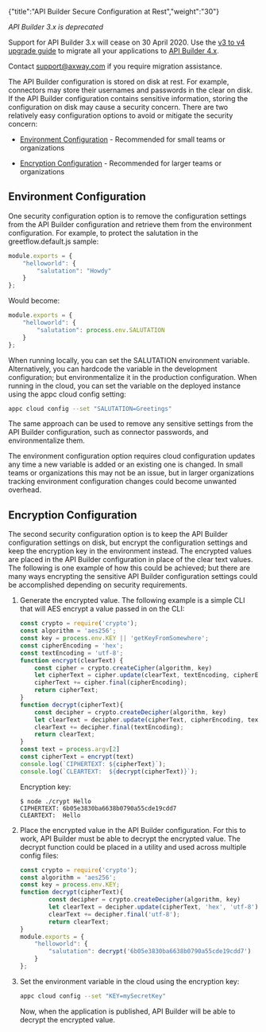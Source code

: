 {"title":"API Builder Secure Configuration at Rest","weight":"30"}

*API Builder 3.x is deprecated*

Support for API Builder 3.x will cease on 30 April 2020. Use the [v3 to v4 upgrade guide](https://docs.axway.com/bundle/API_Builder_4x_allOS_en/page/api_builder_v3_to_v4_upgrade_guide.html) to migrate all your applications to [API Builder 4.x](https://docs.axway.com/bundle/API_Builder_4x_allOS_en/page/api_builder_getting_started_guide.html).

Contact [support@axway.com](mailto:support@axway.com) if you require migration assistance.

The API Builder configuration is stored on disk at rest. For example, connectors may store their usernames and passwords in the clear on disk. If the API Builder configuration contains sensitive information, storing the configuration on disk may cause a security concern. There are two relatively easy configuration options to avoid or mitigate the security concern:

* [Environment Configuration](#Environment) - Recommended for small teams or organizations

* [Encryption Configuration](#Encryption) - Recommended for larger teams or organizations

## Environment Configuration

One security configuration option is to remove the configuration settings from the API Builder configuration and retrieve them from the environment configuration. For example, to protect the salutation in the greetflow.default.js sample:

```javascript
module.exports = {
    "helloworld": {
        "salutation": "Howdy"
    }
};
```

Would become:

```javascript
module.exports = {
    "helloworld": {
        "salutation": process.env.SALUTATION
    }
};
```

When running locally, you can set the SALUTATION environment variable. Alternatively, you can hardcode the variable in the development configuration; but environmentalize it in the production configuration. When running in the cloud, you can set the variable on the deployed instance using the appc cloud config setting:

```bash
appc cloud config --set "SALUTATION=Greetings"
```

The same approach can be used to remove any sensitive settings from the API Builder configuration, such as connector passwords, and environmentalize them.

The environment configuration option requires cloud configuration updates any time a new variable is added or an existing one is changed. In small teams or organizations this may not be an issue, but in larger organizations tracking environment configuration changes could become unwanted overhead.

## Encryption Configuration

The second security configuration option is to keep the API Builder configuration settings on disk, but encrypt the configuration settings and keep the encryption key in the environment instead. The encrypted values are placed in the API Builder configuration in place of the clear text values. The following is one example of how this could be achieved; but there are many ways encrypting the sensitive API Builder configuration settings could be accomplished depending on security requirements.

1. Generate the encrypted value. The following example is a simple CLI that will AES encrypt a value passed in on the CLI:

    ```javascript
    const crypto = require('crypto');
    const algorithm = 'aes256';
    const key = process.env.KEY || 'getKeyFromSomewhere';
    const cipherEncoding = 'hex';
    const textEncoding = 'utf-8';
    function encrypt(clearText) {
        const cipher = crypto.createCipher(algorithm, key)
        let cipherText = cipher.update(clearText, textEncoding, cipherEncoding)
        cipherText += cipher.final(cipherEncoding);
        return cipherText;
    }
    function decrypt(cipherText){
        const decipher = crypto.createDecipher(algorithm, key)
        let clearText = decipher.update(cipherText, cipherEncoding, textEncoding)
        clearText += decipher.final(textEncoding);
        return clearText;
    }
    const text = process.argv[2]
    const cipherText = encrypt(text)
    console.log(`CIPHERTEXT: ${cipherText}`);
    console.log(`CLEARTEXT:  ${decrypt(cipherText)}`);
    ```

    Encryption key:

    ```
    $ node ./crypt Hello
    CIPHERTEXT: 6b05e3830ba6638b0790a55cde19cdd7
    CLEARTEXT:  Hello
    ```

2. Place the encrypted value in the API Builder configuration. For this to work, API Builder must be able to decrypt the encrypted value. The decrypt function could be placed in a utility and used across multiple config files:

    ```javascript
    const crypto = require('crypto');
    const algorithm = 'aes256';
    const key = process.env.KEY;
    function decrypt(cipherText){
            const decipher = crypto.createDecipher(algorithm, key)
            let clearText = decipher.update(cipherText, 'hex', 'utf-8')
            clearText += decipher.final('utf-8');
            return clearText;
    }
    module.exports = {
        "helloworld": {
            "salutation": decrypt('6b05e3830ba6638b0790a55cde19cdd7')
        }
    };
    ```

3. Set the environment variable in the cloud using the encryption key:

    ```bash
    appc cloud config --set "KEY=mySecretKey"
    ```

    Now, when the application is published, API Builder will be able to decrypt the encrypted value.
